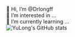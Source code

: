 👋 Hi, I’m @Drlongff<br>
 👀 I’m interested in ...<br>
 🌱 I’m currently learning ...<br>
 ![YuLong's GitHub stats](https://github-readme-stats.vercel.app/api?username=Drlongff&show_icons=true&theme=dracula)


<!---
Drlongff/Drlongff is a ✨ special ✨ repository because its `README.md` (this file) appears on your GitHub profile.
You can click the Preview link to take a look at your changes.
--->
